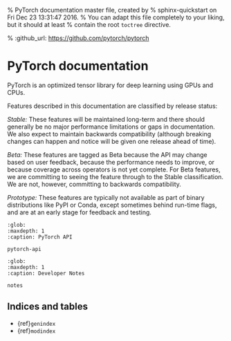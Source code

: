 % PyTorch documentation master file, created by
%  sphinx-quickstart on Fri Dec 23 13:31:47 2016.
%  You can adapt this file completely to your liking, but it should at least
%  contain the root `toctree` directive.

% :github_url: https://github.com/pytorch/pytorch

PyTorch documentation
===================================

PyTorch is an optimized tensor library for deep learning using GPUs and CPUs.

Features described in this documentation are classified by release status:

  *Stable:*  These features will be maintained long-term and there should generally
  be no major performance limitations or gaps in documentation.
  We also expect to maintain backwards compatibility (although
  breaking changes can happen and notice will be given one release ahead
  of time).

  *Beta:*  These features are tagged as Beta because the API may change based on
  user feedback, because the performance needs to improve, or because
  coverage across operators is not yet complete. For Beta features, we are
  committing to seeing the feature through to the Stable classification.
  We are not, however, committing to backwards compatibility.

  *Prototype:*  These features are typically not available as part of
  binary distributions like PyPI or Conda, except sometimes behind run-time
  flags, and are at an early stage for feedback and testing.

```{toctree}
:glob:
:maxdepth: 1
:caption: PyTorch API

pytorch-api
```

```{toctree}
:glob:
:maxdepth: 1
:caption: Developer Notes

notes
```

## Indices and tables

* {ref}`genindex`
* {ref}`modindex`
